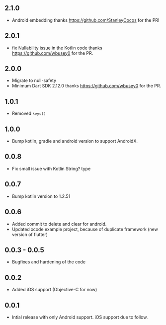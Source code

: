 ## 2.1.0
* Android embedding 
thanks https://github.com/StanleyCocos for the PR!

## 2.0.1
* fix Nullability issue in the Kotlin code
thanks https://github.com/wbusey0 for the PR.

## 2.0.0
* Migrate to null-safety
* Minimum Dart SDK 2.12.0
thanks https://github.com/wbusey0 for the PR.

## 1.0.1
* Removed `keys()`

## 1.0.0

* Bump kotlin, gradle and android version to support AndroidX.

## 0.0.8

* Fix small issue with Kotlin String? type

## 0.0.7

* Bump kotlin version to 1.2.51

## 0.0.6

* Added commit to delete and clear for android.
* Updated xcode example project, because of duplicate framework (new version of flutter)

## 0.0.3 - 0.0.5

* Bugfixes and hardening of the code

## 0.0.2

* Added iOS support (Objective-C for now)

## 0.0.1

* Intial release with only Android support. iOS support due to follow.
